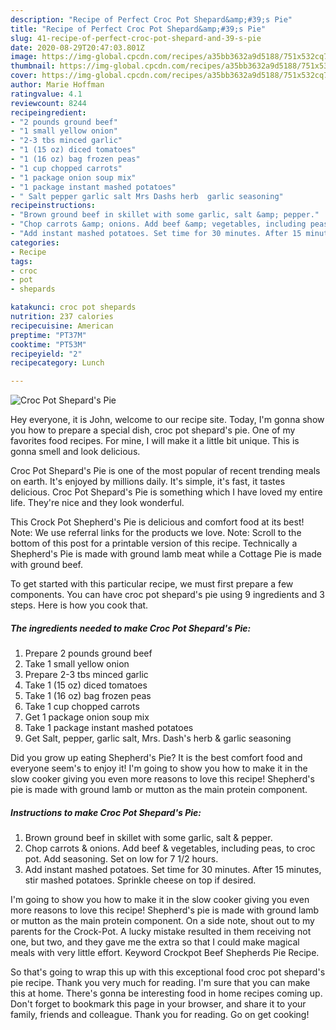 ```yaml
---
description: "Recipe of Perfect Croc Pot Shepard&amp;#39;s Pie"
title: "Recipe of Perfect Croc Pot Shepard&amp;#39;s Pie"
slug: 41-recipe-of-perfect-croc-pot-shepard-and-39-s-pie
date: 2020-08-29T20:47:03.801Z
image: https://img-global.cpcdn.com/recipes/a35bb3632a9d5188/751x532cq70/croc-pot-shepards-pie-recipe-main-photo.jpg
thumbnail: https://img-global.cpcdn.com/recipes/a35bb3632a9d5188/751x532cq70/croc-pot-shepards-pie-recipe-main-photo.jpg
cover: https://img-global.cpcdn.com/recipes/a35bb3632a9d5188/751x532cq70/croc-pot-shepards-pie-recipe-main-photo.jpg
author: Marie Hoffman
ratingvalue: 4.1
reviewcount: 8244
recipeingredient:
- "2 pounds ground beef"
- "1 small yellow onion"
- "2-3 tbs minced garlic"
- "1 (15 oz) diced tomatoes"
- "1 (16 oz) bag frozen peas"
- "1 cup chopped carrots"
- "1 package onion soup mix"
- "1 package instant mashed potatoes"
- " Salt pepper garlic salt Mrs Dashs herb  garlic seasoning"
recipeinstructions:
- "Brown ground beef in skillet with some garlic, salt &amp; pepper."
- "Chop carrots &amp; onions. Add beef &amp; vegetables, including peas, to croc pot. Add seasoning. Set on low for 7 1/2 hours."
- "Add instant mashed potatoes. Set time for 30 minutes. After 15 minutes, stir mashed potatoes. Sprinkle cheese on top if desired."
categories:
- Recipe
tags:
- croc
- pot
- shepards

katakunci: croc pot shepards 
nutrition: 237 calories
recipecuisine: American
preptime: "PT37M"
cooktime: "PT53M"
recipeyield: "2"
recipecategory: Lunch

---
```



![Croc Pot Shepard&#39;s Pie](https://img-global.cpcdn.com/recipes/a35bb3632a9d5188/751x532cq70/croc-pot-shepards-pie-recipe-main-photo.jpg)

Hey everyone, it is John, welcome to our recipe site. Today, I'm gonna show you how to prepare a special dish, croc pot shepard&#39;s pie. One of my favorites food recipes. For mine, I will make it a little bit unique. This is gonna smell and look delicious.

Croc Pot Shepard&#39;s Pie is one of the most popular of recent trending meals on earth. It's enjoyed by millions daily. It's simple, it's fast, it tastes delicious. Croc Pot Shepard&#39;s Pie is something which I have loved my entire life. They're nice and they look wonderful.

This Crock Pot Shepherd&#39;s Pie is delicious and comfort food at its best! Note: We use referral links for the products we love. Note: Scroll to the bottom of this post for a printable version of this recipe. Technically a Shepherd&#39;s Pie is made with ground lamb meat while a Cottage Pie is made with ground beef.


To get started with this particular recipe, we must first prepare a few components. You can have croc pot shepard&#39;s pie using 9 ingredients and 3 steps. Here is how you cook that.

<!--inarticleads1-->

##### The ingredients needed to make Croc Pot Shepard&#39;s Pie:

1. Prepare 2 pounds ground beef
1. Take 1 small yellow onion
1. Prepare 2-3 tbs minced garlic
1. Take 1 (15 oz) diced tomatoes
1. Take 1 (16 oz) bag frozen peas
1. Take 1 cup chopped carrots
1. Get 1 package onion soup mix
1. Take 1 package instant mashed potatoes
1. Get  Salt, pepper, garlic salt, Mrs. Dash&#39;s herb &amp; garlic seasoning


Did you grow up eating Shepherd&#39;s Pie? It is the best comfort food and everyone seem&#39;s to enjoy it! I&#39;m going to show you how to make it in the slow cooker giving you even more reasons to love this recipe! Shepherd&#39;s pie is made with ground lamb or mutton as the main protein component. 

<!--inarticleads2-->

##### Instructions to make Croc Pot Shepard&#39;s Pie:

1. Brown ground beef in skillet with some garlic, salt &amp; pepper.
1. Chop carrots &amp; onions. Add beef &amp; vegetables, including peas, to croc pot. Add seasoning. Set on low for 7 1/2 hours.
1. Add instant mashed potatoes. Set time for 30 minutes. After 15 minutes, stir mashed potatoes. Sprinkle cheese on top if desired.


I&#39;m going to show you how to make it in the slow cooker giving you even more reasons to love this recipe! Shepherd&#39;s pie is made with ground lamb or mutton as the main protein component. On a side note, shout out to my parents for the Crock-Pot. A lucky mistake resulted in them receiving not one, but two, and they gave me the extra so that I could make magical meals with very little effort. Keyword Crockpot Beef Shepherds Pie Recipe. 

So that's going to wrap this up with this exceptional food croc pot shepard&#39;s pie recipe. Thank you very much for reading. I'm sure that you can make this at home. There's gonna be interesting food in home recipes coming up. Don't forget to bookmark this page in your browser, and share it to your family, friends and colleague. Thank you for reading. Go on get cooking!

